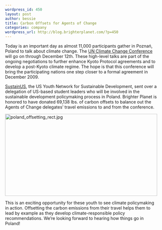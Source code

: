 ```yaml
--- 
wordpress_id: 450
layout: post
author: bessie
title: Carbon Offsets for Agents of Change
categories: company
wordpress_url: http://blog.brighterplanet.com/?p=450
---
```


Today is an important day as almost 11,000 participants gather in Poznań, Poland to talk about climate change. The <a href="http://unfccc.int/meetings/cop_14/items/4481.php ">UN Climate Change Conference</a> will go on through December 12th. These high-level talks are part of the ongoing negotiations to further enhance Kyoto Protocol agreements and to develop a post-Kyoto climate regime. The hope is that this conference will bring the participating nations one step closer to a formal agreement in December 2009.  

[SustainUS](http://sustainus.org/), the US Youth Network for Sustainable Development, sent over a delegation of US-based student leaders who will be involved in the sustainable development policymaking process in Poland. Brighter Planet is honored to have donated 69,138 lbs. of carbon offsets to balance out the Agents of Change delegates’ travel emissions to and from the conference. 

<a href="http://www.flickr.com/photos/brighterplanet/3073972203/" title="poland_offsetting_rect.jpg by brighterplanet, on Flickr"><img src="http://farm4.static.flickr.com/3280/3073972203_6d12ef8ce5_o.png" width="500" height="270" alt="poland_offsetting_rect.jpg" /></a>

This is an exciting opportunity for these youth to see climate policymaking in action. Offsetting the carbon emissions from their travel helps them to lead by example as they develop climate-responsible policy recommendations. We’re looking forward to hearing how things go in Poland!  

